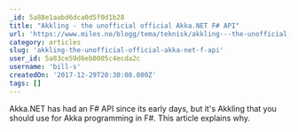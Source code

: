 ```yaml
---
_id: 5a88e1aabd6dca0d5f0d1b28
title: "Akkling - the unofficial official Akka.NET F# API"
url: 'https://www.miles.no/blogg/tema/teknisk/akkling---the-unofficial-official-akkanet-f-api'
category: articles
slug: 'akkling-the-unofficial-official-akka-net-f-api'
user_id: 5a83ce59d6eb0005c4ecda2c
username: 'bill-s'
createdOn: '2017-12-29T20:30:08.000Z'
tags: []
---
```


Akka.NET has had an F# API since its early days, but it's Akkling that you should use for Akka programming in F#. This article explains why.

